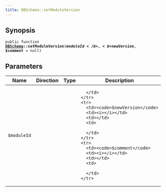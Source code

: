 ```yaml
---
title: DBSchema::setModuleVersion
---
```


## Synopsis

<code>public function <b><a href="DBSchema">DBSchema</a>::setModuleVersion</b>(<b>$moduleId</b>, <b>$newVersion</b>, <b>$comment</b> = null)</code>

## Parameters

<table>
  <thead>
    <tr>
      <th>Name</th>
      <th>Direction</th>
      <th>Type</th>
      <th>Description</th>
    </tr>
  </thead>
  <tbody>
    <tr>
      <td><code>$moduleId</code>
      <td><i></i></td>
      <td></td>
      <td>

      </td>
    </tr>
    <tr>
      <td><code>$newVersion</code>
      <td><i></i></td>
      <td></td>
      <td>

      </td>
    </tr>
    <tr>
      <td><code>$comment</code>
      <td><i></i></td>
      <td></td>
      <td>

      </td>
    </tr>
  </tbody>
</table>

